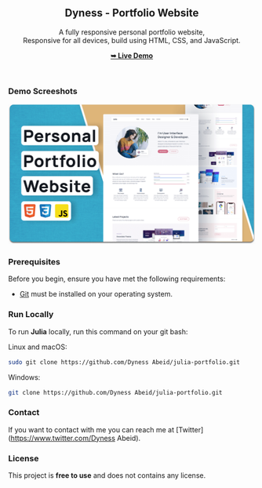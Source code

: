 <div align="center">
  
  
  <br />
  <br />

  <h2 align="center">Dyness - Portfolio Website</h2>

A fully responsive personal portfolio website, <br />Responsive for all devices, build using HTML, CSS, and JavaScript.

<a href="https://Dyness Abeid.github.io/julia-portfolio/"><strong>➥ Live Demo</strong></a>

</div>

<br />

### Demo Screeshots

![Julia Desktop Demo](./readme-images/desktop.png "Desktop Demo")

### Prerequisites

Before you begin, ensure you have met the following requirements:

- [Git](https://git-scm.com/downloads "Download Git") must be installed on your operating system.

### Run Locally

To run **Julia** locally, run this command on your git bash:

Linux and macOS:

```bash
sudo git clone https://github.com/Dyness Abeid/julia-portfolio.git
```

Windows:

```bash
git clone https://github.com/Dyness Abeid/julia-portfolio.git
```

### Contact

If you want to contact with me you can reach me at [Twitter](https://www.twitter.com/Dyness Abeid).

### License

This project is **free to use** and does not contains any license.
